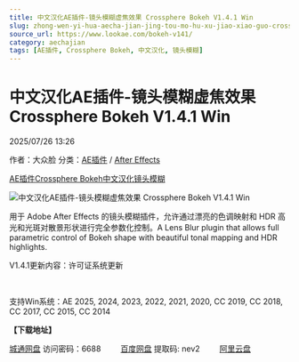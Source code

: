 ```yaml
---
title: 中文汉化AE插件-镜头模糊虚焦效果 Crossphere Bokeh V1.4.1 Win
slug: zhong-wen-yi-hua-aecha-jian-jing-tou-mo-hu-xu-jiao-xiao-guo-crossphere-bokeh-v1-4-1-win
source_url: https://www.lookae.com/bokeh-v141/
category: aechajian
tags: [AE插件, Crossphere Bokeh, 中文汉化, 镜头模糊]
---
```

# 中文汉化AE插件-镜头模糊虚焦效果 Crossphere Bokeh V1.4.1 Win

2025/07/26 13:26

作者：大众脸
分类：[AE插件](https://www.lookae.com/after-effects/aechajian/) / [After Effects](https://www.lookae.com/after-effects/)

[AE插件](https://www.lookae.com/tag/ae%e6%8f%92%e4%bb%b6/)[Crossphere Bokeh](https://www.lookae.com/tag/crossphere-bokeh/)[中文汉化](https://www.lookae.com/tag/%e4%b8%ad%e6%96%87%e6%b1%89%e5%8c%96/)[镜头模糊](https://www.lookae.com/tag/%e9%95%9c%e5%a4%b4%e6%a8%a1%e7%b3%8a/)

![中文汉化AE插件-镜头模糊虚焦效果 Crossphere Bokeh V1.4.1 Win](https://www.lookae.com/wp-content/uploads/2017/12/Crossphere-Bokeh.jpg "中文汉化AE插件-镜头模糊虚焦效果 Crossphere Bokeh V1.4.1 Win-LookAE.com")

用于 Adob​​e After Effects 的镜头模糊插件，允许通过漂亮的色调映射和 HDR 高光和光斑对散景形状进行完全参数化控制。A Lens Blur plugin that allows full parametric control of Bokeh shape with beautiful tonal mapping and HDR highlights.

V1.4.1更新内容：许可证系统更新

[﻿](https://cloud.video.taobao.com//play/u/705956171/p/1/e/6/t/1/50056416440.mp4)

支持Win系统：AE 2025, 2024, 2023, 2022, 2021, 2020, CC 2019, CC 2018, CC 2017, CC 2015, CC 2014

**【下载地址】**

[城通网盘](https://url70.ctfile.com/f/2827370-1543796489-ac94fa?p=4431) 访问密码：6688         [百度网盘](https://pan.baidu.com/s/1QcyurusiBLvmupGn0YZxdg?pwd=nev2) 提取码: nev2         [阿里云盘](https://www.alipan.com/s/qtJeyNJmLoY)
